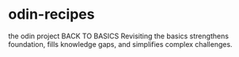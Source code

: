 # odin-recipes

the odin project
BACK TO BASICS
Revisiting the basics strengthens foundation, fills knowledge gaps, and simplifies complex challenges.
